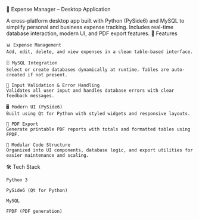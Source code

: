 💼 Expense Manager – Desktop Application

A cross-platform desktop app built with Python (PySide6) and MySQL to simplify personal and business expense tracking. Includes real-time database interaction, modern UI, and PDF export features.
🚀 Features

    📊 Expense Management
    Add, edit, delete, and view expenses in a clean table-based interface.

    🗄️ MySQL Integration
    Select or create databases dynamically at runtime. Tables are auto-created if not present.

    🧠 Input Validation & Error Handling
    Validates all user input and handles database errors with clear feedback messages.

    🖥️ Modern UI (PySide6)
    Built using Qt for Python with styled widgets and responsive layouts.

    📄 PDF Export
    Generate printable PDF reports with totals and formatted tables using FPDF.

    🧱 Modular Code Structure
    Organized into UI components, database logic, and export utilities for easier maintenance and scaling.

🛠️ Tech Stack

    Python 3

    PySide6 (Qt for Python)

    MySQL

    FPDF (PDF generation)
